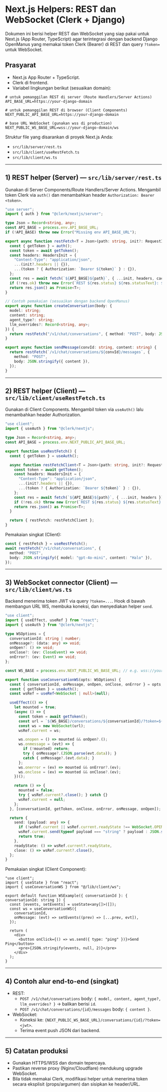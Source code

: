 # Next.js Helpers: REST dan WebSocket (Clerk + Django)

Dokumen ini berisi helper REST dan WebSocket yang siap pakai untuk Next.js (App Router, TypeScript) agar terintegrasi dengan backend Django OpenManus yang memakai token Clerk (Bearer) di REST dan query `?token=` untuk WebSocket.

## Prasyarat
- Next.js App Router + TypeScript.
- Clerk di frontend.
- Variabel lingkungan berikut (sesuaikan domain):

```env
# untuk pemanggilan REST di server (Route Handlers/Server Actions)
API_BASE_URL=https://your-django-domain

# untuk pemanggilan REST di browser (Client Components)
NEXT_PUBLIC_API_BASE_URL=https://your-django-domain

# base URL WebSocket (gunakan wss di production)
NEXT_PUBLIC_WS_BASE_URL=wss://your-django-domain/ws
```

Struktur file yang disarankan di proyek Next.js Anda:
- `src/lib/server/rest.ts`
- `src/lib/client/useRestFetch.ts`
- `src/lib/client/ws.ts`

---
## 1) REST helper (Server) — `src/lib/server/rest.ts`
Gunakan di Server Components/Route Handlers/Server Actions. Mengambil token Clerk via `auth()` dan menambahkan header `Authorization: Bearer <token>`.

```ts
"use server";
import { auth } from "@clerk/nextjs/server";

type Json = Record<string, any>;
const API_BASE = process.env.API_BASE_URL;
if (!API_BASE) throw new Error("Missing env API_BASE_URL");

export async function restFetch<T = Json>(path: string, init?: RequestInit): Promise<T> {
  const { getToken } = auth();
  const token = await getToken();
  const headers: HeadersInit = {
    "Content-Type": "application/json",
    ...(init?.headers || {}),
    ...(token ? { Authorization: `Bearer ${token}` } : {}),
  };
  const res = await fetch(`${API_BASE}${path}`, { ...init, headers, cache: "no-store" });
  if (!res.ok) throw new Error(`REST ${res.status} ${res.statusText}: ${await res.text()}`);
  return res.json() as Promise<T>;
}

// Contoh pemakaian (sesuaikan dengan backend OpenManus)
export async function createConversation(body: {
  model: string;
  content: string;
  agent_type?: string;
  llm_overrides?: Record<string, any>;
}) {
  return restFetch("/v1/chat/conversations", { method: "POST", body: JSON.stringify(body) });
}

export async function sendMessage(convId: string, content: string) {
  return restFetch(`/v1/chat/conversations/${convId}/messages`, {
    method: "POST",
    body: JSON.stringify({ content }),
  });
}
```

---
## 2) REST helper (Client) — `src/lib/client/useRestFetch.ts`
Gunakan di Client Components. Mengambil token via `useAuth()` lalu menambahkan header Authorization.

```ts
"use client";
import { useAuth } from "@clerk/nextjs";

type Json = Record<string, any>;
const API_BASE = process.env.NEXT_PUBLIC_API_BASE_URL;

export function useRestFetch() {
  const { getToken } = useAuth();

  async function restFetchClient<T = Json>(path: string, init?: RequestInit): Promise<T> {
    const token = await getToken();
    const headers: HeadersInit = {
      "Content-Type": "application/json",
      ...(init?.headers || {}),
      ...(token ? { Authorization: `Bearer ${token}` } : {}),
    };
    const res = await fetch(`${API_BASE}${path}`, { ...init, headers });
    if (!res.ok) throw new Error(`REST ${res.status} ${res.statusText}: ${await res.text()}`);
    return res.json() as Promise<T>;
  }

  return { restFetch: restFetchClient };
}
```

Pemakaian singkat (Client):
```ts
const { restFetch } = useRestFetch();
await restFetch("/v1/chat/conversations", {
  method: "POST",
  body: JSON.stringify({ model: "gpt-4o-mini", content: "Halo" }),
});
```

---
## 3) WebSocket connector (Client) — `src/lib/client/ws.ts`
Backend menerima token JWT via query `?token=...`. Hook di bawah membangun URL WS, membuka koneksi, dan menyediakan helper `send`.

```ts
"use client";
import { useEffect, useRef } from "react";
import { useAuth } from "@clerk/nextjs";

type WSOptions = {
  conversationId: string | number;
  onMessage?: (data: any) => void;
  onOpen?: () => void;
  onClose?: (ev: CloseEvent) => void;
  onError?: (ev: Event) => void;
};

const WS_BASE = process.env.NEXT_PUBLIC_WS_BASE_URL; // e.g. wss://your-domain/ws

export function useConversationWS(opts: WSOptions) {
  const { conversationId, onMessage, onOpen, onClose, onError } = opts;
  const { getToken } = useAuth();
  const wsRef = useRef<WebSocket | null>(null);

  useEffect(() => {
    let mounted = true;
    (async () => {
      const token = await getToken();
      const url = `${WS_BASE}/conversations/${conversationId}/?token=${encodeURIComponent(token || "")}`;
      const ws = new WebSocket(url);
      wsRef.current = ws;

      ws.onopen = () => mounted && onOpen?.();
      ws.onmessage = (evt) => {
        if (!mounted) return;
        try { onMessage?.(JSON.parse(evt.data)); }
        catch { onMessage?.(evt.data); }
      };
      ws.onerror = (ev) => mounted && onError?.(ev);
      ws.onclose = (ev) => mounted && onClose?.(ev);
    })();

    return () => {
      mounted = false;
      try { wsRef.current?.close(); } catch {}
      wsRef.current = null;
    };
  }, [conversationId, getToken, onClose, onError, onMessage, onOpen]);

  return {
    send: (payload: any) => {
      if (!wsRef.current || wsRef.current.readyState !== WebSocket.OPEN) return false;
      wsRef.current.send(typeof payload === "string" ? payload : JSON.stringify(payload));
      return true;
    },
    readyState: () => wsRef.current?.readyState,
    close: () => wsRef.current?.close(),
  };
}
```

Pemakaian singkat (Client Component):
```tsx
"use client";
import { useState } from "react";
import { useConversationWS } from "@/lib/client/ws";

export default function WSExample({ conversationId }: { conversationId: string }) {
  const [events, setEvents] = useState<any[]>([]);
  const ws = useConversationWS({
    conversationId,
    onMessage: (evt) => setEvents((prev) => [...prev, evt]),
  });

  return (
    <div>
      <button onClick={() => ws.send({ type: "ping" })}>Send Ping</button>
      <pre>{JSON.stringify(events, null, 2)}</pre>
    </div>
  );
}
```

---
## 4) Contoh alur end-to-end (singkat)
- REST:
  - `POST /v1/chat/conversations` body: `{ model, content, agent_type?, llm_overrides? }` → balikan berisi `id`.
  - `POST /v1/chat/conversations/{id}/messages` body: `{ content }`.
- WebSocket:
  - Koneksi ke: `{NEXT_PUBLIC_WS_BASE_URL}/conversations/{id}/?token=<jwt>`.
  - Terima event push JSON dari backend.

---
## 5) Catatan produksi
- Gunakan HTTPS/WSS dan domain tepercaya.
- Pastikan reverse proxy (Nginx/Cloudflare) mendukung upgrade WebSocket.
- Bila tidak memakai Clerk, modifikasi helper untuk menerima token secara eksplisit (props/argumen) dan sisipkan ke header/URL.